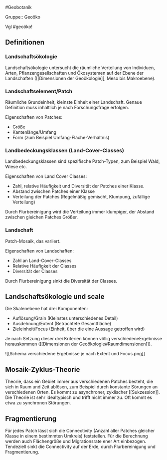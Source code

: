 #Geobotanik 

Gruppe:: Geoöko

Vgl #geoöko!

## Definitionen

### Landschaftsökologie

Landschaftsökologie untersucht die räumliche Verteilung von Individuen, Arten, Pflanzengesellschaften und Ökosystemen auf der Ebene der Landschaften ([[Dimensionen der Geoökologie]], Meso bis Makroebene).

### Landschaftselement/Patch

Räumliche Grundeinheit, kleinste Einheit einer Landschaft. Genaue Definition muss inhaltlich je nach Forschungsfrage erfolgen.

Eigenschaften von Patches:
- Größe
- Kantenlänge/Umfang
- Form (zum Beispiel Umfang-Fläche-Verhältnis)

### Landbedeckungsklassen (Land-Cover-Classes)

Landbedeckungsklassen sind spezifische Patch-Typen, zum Beispiel Wald, Wiese etc.

Eigenschaften von Land Cover Classes:
- Zahl, relative Häufigkeit und Diversität der Patches einer Klasse.
- Abstand zwischen Patches einer Klasse
- Verteilung der Patches (Regelmäßig gemischt, Klumpung, zufällige Verteilung)

Durch Flurbereinigung wird die Verteilung immer klumpiger, der Abstand zwischen gleichen Patches Größer.

### Landschaft

Patch-Mosaik, das variiert.

Eigenschaften von Landschaften:
- Zahl an Land-Cover-Classes
- Relative Häufigkeit der Classes 
- Diversität der Classes

Durch Flurbereinigung sinkt die Diversität der Classes.

## Landschaftsökologie und scale

Die Skalenebene hat drei Komponenten:

- Auflösung/Grain (Kleinstes unterschiedenes Detail)
- Ausdehnung/Extent (Betrachtete Gesamtfläche)
- Zieleinheit/Focus (Einheit, über die eine Aussage getroffen wird)

Je nach Setzung dieser drei Kriterien können völlig verschiedeneErgebnisse herauskommen ([[Dimensionen der Geoökologie#Raumdimensionen]]).

![[Schema verschiedene Ergebnisse je nach Extent und Focus.png]]

## Mosaik-Zyklus-Theorie

Theorie, dass ein Gebiet immer aus verschiedenen Patches besteht, die sich in Raum und Zeit ablösen, zum Beispiel durch konstante Sörungen an verschiedenen Orten. Es kommt zu asynchroner, zyklischer [[Sukzession]]. Die Theorie ist sehr idealtypisch und trifft nicht immer zu. Oft kommt es etwa zu synchronen Störungen.

## Fragmentierung

Für jedes Patch lässt sich die Connectivity (Anzahl aller Patches gleicher Klasse in einem bestimmten Umkreis) feststellen. Für die Berechnung werden auch Flächengröße und Migrationsrate ener Art einbezogen. Tendeziell sinkt die Connectivity auf der Erde, durch Flurbereinigung und Fragmentierung.